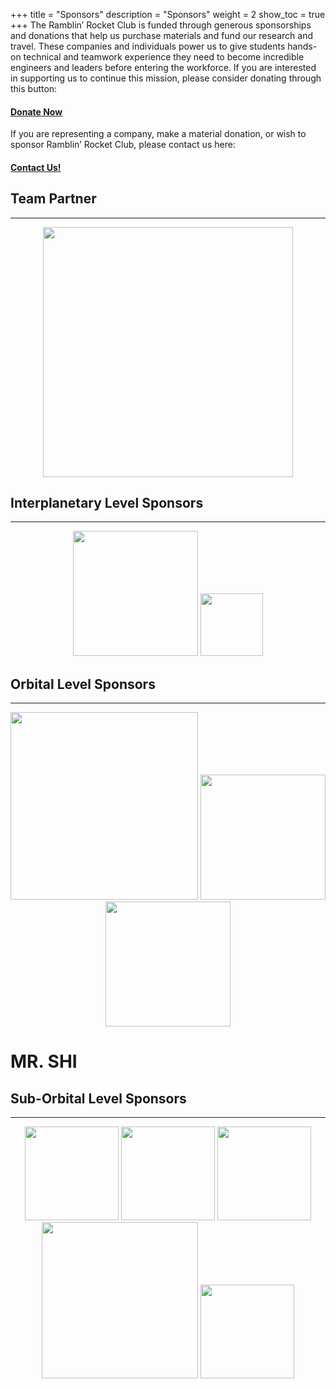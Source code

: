 +++
title = "Sponsors"
description = "Sponsors"
weight = 2
show_toc = true
+++
The Ramblin’ Rocket Club is funded through generous sponsorships and donations that help us purchase materials and fund our research and travel. These companies and individuals power us to give students hands-on technical and teamwork experience they need to become incredible engineers and leaders before entering the workforce. If you are interested in supporting us to continue this mission, please consider donating through this button:
#### [**Donate Now**](https://epay.gatech.edu/C20793_ustores/web/product_detail.jsp?PRODUCTID=5070)
If you are representing a company, make a material donation, or wish to sponsor Ramblin’ Rocket Club, please contact us here:
#### [**Contact Us!**](mailto:ramblinrocketclub@gmail.com)
## **Team Partner** 
---

<p align="center">
    <img src="https://user-images.githubusercontent.com/116322179/199862642-3c519d53-7174-49a1-a130-8c336caab757.png" width = "400" height = "400">

## **Interplanetary Level Sponsors**
---
 <p align="center">
    <img src="https://user-images.githubusercontent.com/116322179/199863013-8ac0ba30-80a7-464a-8dc2-4f1844e4b0e6.png" height = "200">
    <img src="https://user-images.githubusercontent.com/116322179/198418178-e45ff716-9100-4311-b34e-90a4c0a512ad.png" height = "100">


## **Orbital Level Sponsors**
---

<p align="center">
    <img src="https://user-images.githubusercontent.com/116322179/199862897-9b41488e-42be-4e80-aba3-47f43fa9a372.png" height = "300">
    <img src="https://user-images.githubusercontent.com/116322179/199856092-f239473f-71f0-4d6d-af68-ad396718dc98.png" height = "200">
    <img src="https://user-images.githubusercontent.com/116322179/199862949-189106e0-3bea-4a7f-85b9-a65758090e4c.png" height = "200">

# **MR. SHI**
## **Sub-Orbital Level Sponsors**
---
<p align="center">
    <img src="https://user-images.githubusercontent.com/116322179/199863054-0cd895f9-0043-4c29-a6f3-973bf42929e9.png" height = "150">
    <img src="https://user-images.githubusercontent.com/116322179/199863118-57a9fb68-23c6-4d0f-aae1-290b42f5c81e.png" height = "150">
    <img src="https://user-images.githubusercontent.com/116322179/199863157-bcf89454-5c0a-497c-aec7-da25f716ba59.png" height = "150">
    <img src="https://user-images.githubusercontent.com/116322179/199863210-c9d73227-c9ac-4b7c-b1c6-24c9a24074eb.png" height = "250">
    <img src="https://user-images.githubusercontent.com/116322179/198419182-0759cf46-e8b0-4c0a-a92a-cf404ffc737e.png" height = "150">

